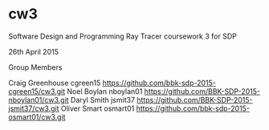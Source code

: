 # cw3 
Software Design and Programming
Ray Tracer coursework 3 for SDP

26th April 2015

Group Members 

Craig Greenhouse    cgreen15     https://github.com/bbk-sdp-2015-cgreen15/cw3.git
Noel Boylan         nboylan01    https://github.com/BBK-SDP-2015-nboylan01/cw3.git
Daryl Smith         jsmit37      https://github.com/BBK-SDP-2015-jsmit37/cw3.git
Oliver Smart        osmart01     https://github.com/bbk-sdp-2015-osmart01/cw3.git

